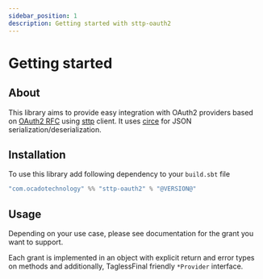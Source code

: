 ```yaml
---
sidebar_position: 1
description: Getting started with sttp-oauth2 
---
```


# Getting started

## About

This library aims to provide easy integration with OAuth2 providers based on [OAuth2 RFC](https://tools.ietf.org/html/rfc6749) using [sttp](https://github.com/softwaremill/sttp) client.
It uses [circe](https://github.com/circe/circe) for JSON serialization/deserialization.

## Installation

To use this library add following dependency to your `build.sbt` file
```scala
"com.ocadotechnology" %% "sttp-oauth2" % "@VERSION@"
```
## Usage

Depending on your use case, please see documentation for the grant you want to support.

Each grant is implemented in an object with explicit return and error types on methods and additionally, TaglessFinal friendly `*Provider` interface.
